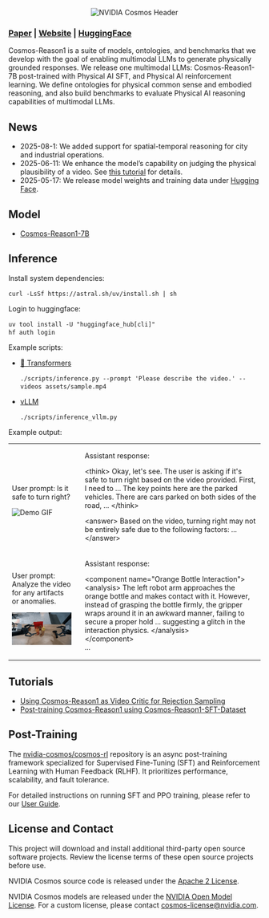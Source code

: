 <p align="center">
    <img src="assets/nvidia-cosmos-header.png" alt="NVIDIA Cosmos Header">
</p>

### [Paper](https://arxiv.org/abs/2503.15558) | [Website](https://research.nvidia.com/labs/dir/cosmos-reason1/) | [HuggingFace](https://huggingface.co/collections/nvidia/cosmos-reason1-67c9e926206426008f1da1b7)

Cosmos-Reason1 is a suite of models, ontologies, and benchmarks that we develop with the goal of enabling multimodal LLMs to generate physically grounded responses. We release one multimodal LLMs: Cosmos-Reason1-7B post-trained with Physical AI SFT, and Physical AI reinforcement learning. We define ontologies for physical common sense and embodied reasoning, and also build benchmarks to evaluate Physical AI reasoning capabilities of multimodal LLMs.

## News
* 2025-08-1: We added support for spatial-temporal reasoning for city and industrial operations. 
* 2025-06-11: We enhance the model’s capability on judging the physical plausibility of a video. See [this tutorial](https://github.com/nvidia-cosmos/cosmos-reason1/blob/main/examples/video_critic.md) for details.
* 2025-05-17: We release model weights and training data under [Hugging Face](https://huggingface.co/collections/nvidia/cosmos-reason1-67c9e926206426008f1da1b7).

## Model

* [Cosmos-Reason1-7B](https://huggingface.co/nvidia/Cosmos-Reason1-7B)

## Inference

Install system dependencies:

```shell
curl -LsSf https://astral.sh/uv/install.sh | sh
```

Login to huggingface:

```shell
uv tool install -U "huggingface_hub[cli]"
hf auth login
```

Example scripts:

* [🤗 Transformers](scripts/inference.py)

  ```shell
  ./scripts/inference.py --prompt 'Please describe the video.' --videos assets/sample.mp4
  ```

* [vLLM](scripts/inference_vllm.py)

  ```shell
  ./scripts/inference_vllm.py
  ```

Example output:

<table>
  <tr>
    <td>
      <p>User prompt: Is it safe to turn right?</p>
      <img src="assets/sample.gif" alt="Demo GIF" width="400" /><br/>
    </td>
    <td style="vertical-align: top; padding-left: 20px;">
      <!-- Text on the right -->
      <p>Assistant response: </p>
      <p>
&lt;think&gt;
Okay, let's see. The user is asking if it's safe to turn right based on the video provided. First, I need to ...
The key points here are the parked vehicles. There are cars parked on both sides of the road, ...
&lt;/think&gt;

&lt;answer&gt;
Based on the video, turning right may not be entirely safe due to the following factors: ...
&lt;/answer&gt;
      </p>
    </td>
  </tr>
  <tr>
    <td>
      <p>User prompt: Analyze the video for any artifacts or anomalies.</p>
      <img src="examples/video_critic/assets/generation_3.gif" alt="Demo GIF" width="400" /><br/>
    </td>
    <td style="vertical-align: top; padding-left: 20px;">
      <!-- Text on the right -->
      <p>Assistant response:</p>
      <p>
&lt;component name="Orange Bottle Interaction"&gt;<br>
&lt;analysis&gt;
The left robot arm approaches the orange bottle and makes contact with it. However, instead of grasping the bottle firmly, the gripper wraps around it in an awkward manner, failing to secure a proper hold ... suggesting a glitch in the interaction physics. &lt;/analysis&gt;<br>
&lt;/component&gt;<br>
...
      </p>
    </td>
  </tr>
</table>

## Tutorials

* [Using Cosmos-Reason1 as Video Critic for Rejection Sampling](examples/video_critic/README.md)
* [Post-training Cosmos-Reason1 using Cosmos-Reason1-SFT-Dataset](examples/cosmos_reason1_sft_dataset/README.md)

## Post-Training

The [nvidia-cosmos/cosmos-rl](https://github.com/nvidia-cosmos/cosmos-rl)  repository is an async post-training framework specialized for Supervised Fine-Tuning (SFT) and Reinforcement Learning with Human Feedback (RLHF). It prioritizes performance, scalability, and fault tolerance.

For detailed instructions on running SFT and PPO training, please refer to our [User Guide](docs/UserGuide.md).

## License and Contact

This project will download and install additional third-party open source software projects. Review the license terms of these open source projects before use.

NVIDIA Cosmos source code is released under the [Apache 2 License](https://www.apache.org/licenses/LICENSE-2.0).

NVIDIA Cosmos models are released under the [NVIDIA Open Model License](https://www.nvidia.com/en-us/agreements/enterprise-software/nvidia-open-model-license). For a custom license, please contact [cosmos-license@nvidia.com](mailto:cosmos-license@nvidia.com).
